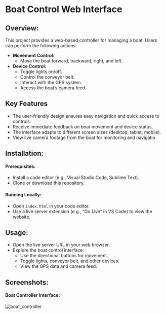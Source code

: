 
    
# Boat Control Web Interface

## Overview:

This project provides a web-based controller for managing a boat. Users can perform the following actions:
- **Movement Control:**
    - Move the boat forward, backward, right, and left.
- **Device Control:**
    - Toggle lights on/off.
    - Control the conveyor belt.
    - Interact with the GPS system.
    - Access the boat’s camera feed

## Key Features
- The user-friendly design ensures easy navigation and quick access to controls.
- Receive immediate feedback on boat movement and device status.
- The interface adapts to different screen sizes (desktop, tablet, mobile).
- View live camera footage from the boat for monitoring and navigatio

## Installation:
#### Prerequisites:
- Install a code editor (e.g., Visual Studio Code, Sublime Text).
- Clone or download this repository.
#### Running Locally:
- Open `index.html` in your code editor.
- Use a live server extension (e.g., “Go Live” in VS Code) to view the website.

## Usage:
- Open the live server URL in your web browser.
- Explore the boat control interface:
    - Use the directional buttons for movement.
    - Toggle lights, conveyor belt, and other devices.
    - View the GPS data and camera feed.


## Screenshots:

#### Boat Controller Interface:

![boat_controller](https://github.com/geekyom07/River-Bot-Website/assets/150538081/1f0304e3-e865-4ccf-851b-da5f15bb66e8)



